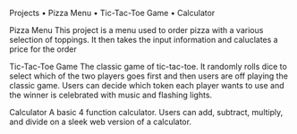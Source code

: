 Projects 
• Pizza Menu 
• Tic-Tac-Toe Game 
• Calculator 

Pizza Menu 
This project is a menu used to order pizza with a various selection of toppings. It then takes the input information and caluclates a price for the order 

Tic-Tac-Toe Game 
The classic game of tic-tac-toe. It randomly rolls dice to select which of the two players goes first and then users are off playing the classic game. Users can decide which token each player wants to use and the winner is celebrated with music and flashing lights. 

Calculator 
A basic 4 function calculator. Users can add, subtract, multiply, and divide on a sleek web version of a calculator.
